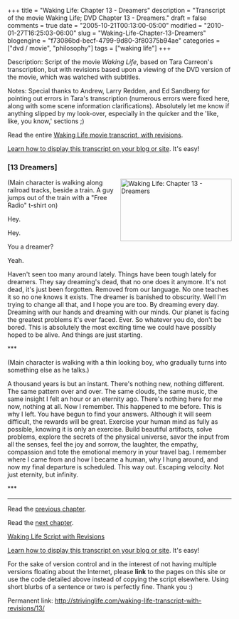 +++
title = "Waking Life: Chapter 13 - Dreamers"
description = "Transcript of the movie Waking Life; DVD Chapter 13 - Dreamers."
draft = false
comments = true
date = "2005-10-21T00:13:00-05:00"
modified = "2010-01-27T16:25:03-06:00"
slug = "Waking-Life-Chapter-13-Dreamers"
blogengine = "f73086bd-becf-4799-9d80-3f80375b94ae"
categories = ["dvd / movie", "philosophy"]
tags = ["waking life"]
+++

<div class="WPArticleInfo">
<p>
Description: Script of the movie <em>Waking Life</em>, based on Tara Carreon&#39;s transcription, but with revisions based upon a viewing of the DVD version of the movie, which was watched with subtitles. 
</p>
<p>
Notes: Special thanks to Andrew, Larry Redden, and Ed Sandberg for pointing out errors in Tara&#39;s transcription (numerous errors were fixed here, along with some scene information clarifications). Absolutely let me know if anything slipped by my look-over, especially in the quicker and the &#39;like, like, you know,&#39; sections ;) 
</p>
<p>
Read the entire <a href="https://wakinglifemovie.net/">Waking Life movie transcript, with revisions</a>. 
</p>
<p>
<a href="/words/post/Display-parts-of-the-Waking-Life-Transcript-on-your-site.aspx">Learn how to display this transcript on your blog or site</a>. It&#39;s easy!
</p>
</div>
<h3 class="waking_life_chapter">[<a id="thirteen" name="thirteen" title="thirteen"></a>13 Dreamers] </h3>
<p>
<a href="http://strivinglife.com/files/images/WakingLife/WakingLife_13_1.jpg" onclick="window.open(this.href);return false;"><img src="http://strivinglife.com/files/images/WakingLife/WakingLife_13_1_t.jpg" alt="Waking Life: Chapter 13 - Dreamers" width="250" height="140" align="right" /></a>(Main character is walking along railroad tracks, beside a train. A guy jumps out of the train with a &quot;Free Radio&quot; t-shirt on) 
</p>
<p>
Hey. 
</p>
<p>
Hey. 
</p>
<p>
You a dreamer? 
</p>
<p>
Yeah. 
</p>
<p>
Haven&#39;t seen too many around lately. Things have been tough lately for dreamers. They say dreaming&#39;s dead, that no one does it anymore. It&#39;s not dead, it&#39;s just been forgotten. Removed from our language. No one teaches it so no one knows it exists. The dreamer is banished to obscurity. Well I&#39;m trying to change all that, and I hope you are too. By dreaming every day. Dreaming with our hands and dreaming with our minds. Our planet is facing the greatest problems it&#39;s ever faced. Ever. So whatever you do, don&#39;t be bored. This is absolutely the most exciting time we could have possibly hoped to be alive. And things are just starting. 
</p>
<p>
*** 
</p>
<p>
(Main character is walking with a thin looking boy, who gradually turns into something else as he talks.) 
</p>
<p>
A thousand years is but an instant. There&#39;s nothing new, nothing different. The same pattern over and over. The same clouds, the same music, the same insight I felt an hour or an eternity ago. There&#39;s nothing here for me now, nothing at all. Now I remember. This happened to me before. This is why I left. You have begun to find your answers. Although it will seem difficult, the rewards will be great. Exercise your human mind as fully as possible, knowing it is only an exercise. Build beautiful artifacts, solve problems, explore the secrets of the physical universe, savor the input from all the senses, feel the joy and sorrow, the laughter, the empathy, compassion and tote the emotional memory in your travel bag. I remember where I came from and how I became a human, why I hung around, and now my final departure is scheduled. This way out. Escaping velocity. Not just eternity, but infinity. 
</p>
<p>
*** 
</p>
<hr />
<p>
Read the <a href="https://wakinglifemovie.net/transcript/chapter/12/">previous chapter</a>. 
</p>
<p>
Read the <a href="https://wakinglifemovie.net/transcript/chapter/14/">next chapter</a>. 
</p>
<p>
<a href="https://wakinglifemovie.net/">Waking Life Script with Revisions</a> 
</p>
<div class="tip">
<p>
<a href="/words/post/Display-parts-of-the-Waking-Life-Transcript-on-your-site.aspx">Learn how to display this transcript on your blog or site</a>. It&#39;s easy!
</p>
<p>
For the sake of version control and in the interest of not having multiple versions floating about the Internet, please <strong>link</strong> to the pages on this site or use the code detailed above instead of copying the script elsewhere. Using short blurbs of a sentence or two is perfectly fine. Thank you :) 
</p>
<p>
Permanent link: <a href="https://wakinglifemovie.net/transcript/chapter/13/">http://strivinglife.com/waking-life-transcript-with-revisions/13/</a> 
</p>
</div>

